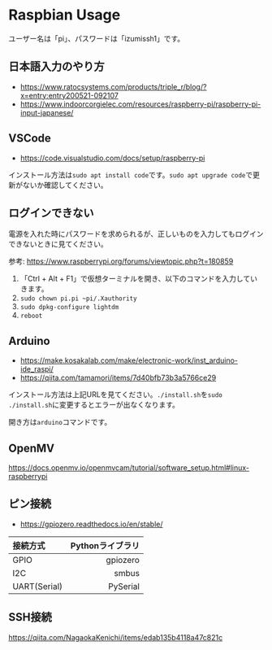 # Raspbian Usage

ユーザー名は「pi」、パスワードは「izumissh1」です。

## 日本語入力のやり方

- https://www.ratocsystems.com/products/triple_r/blog/?x=entry:entry200521-092107
- https://www.indoorcorgielec.com/resources/raspberry-pi/raspberry-pi-input-japanese/

## VSCode

- https://code.visualstudio.com/docs/setup/raspberry-pi

インストール方法は`sudo apt install code`です。`sudo apt upgrade code`で更新がないか確認してください。

## ログインできない

電源を入れた時にパスワードを求められるが、正しいものを入力してもログインできないときに見てください。

参考: https://www.raspberrypi.org/forums/viewtopic.php?t=180859

1. 「Ctrl + Alt + F1」で仮想ターミナルを開き、以下のコマンドを入力していきます。
2. `sudo chown pi.pi ~pi/.Xauthority`
3. `sudo dpkg-configure lightdm`
4. `reboot`

## Arduino

- https://make.kosakalab.com/make/electronic-work/inst_arduino-ide_raspi/
- https://qiita.com/tamamori/items/7d40bfb73b3a5766ce29

インストール方法は上記URLを見てください。`./install.sh`を`sudo ./install.sh`に変更するとエラーが出なくなります。

開き方は`arduino`コマンドです。

## OpenMV

https://docs.openmv.io/openmvcam/tutorial/software_setup.html#linux-raspberrypi

## ピン接続

- https://gpiozero.readthedocs.io/en/stable/

接続方式|Pythonライブラリ
:-|-:
GPIO|gpiozero
I2C|smbus
UART(Serial)|PySerial

## SSH接続

https://qiita.com/NagaokaKenichi/items/edab135b4118a47c821c
